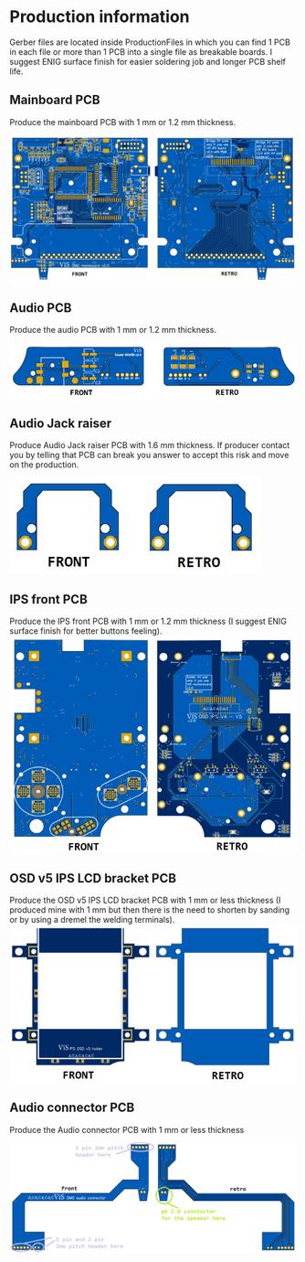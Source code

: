 # Production information

Gerber files are located inside ProductionFiles in which you can find 1 PCB in each file or more than 1 PCB into a single file as breakable boards. 
I suggest ENIG surface finish for easier soldering job and longer PCB shelf life.

## Mainboard PCB

Produce the mainboard PCB with 1 mm or 1.2 mm thickness.

![image](images/mainboard.png)

## Audio PCB

Produce the audio PCB with 1 mm or 1.2 mm thickness. 

![image](images/audioPCB.png)

## Audio Jack raiser

Produce Audio Jack raiser PCB with 1.6 mm thickness. If producer contact you by telling that PCB can break you answer to accept this risk and move on the production.

![image](images/audio_taller.png)

## IPS front PCB

Produce the IPS front PCB with 1 mm or 1.2 mm thickness (I suggest ENIG surface finish for better buttons feeling). 
![image](images/IPS_PCB.png)

## OSD v5 IPS LCD bracket PCB

Produce the OSD v5 IPS LCD bracket PCB with 1 mm or less thickness (I produced mine with 1 mm but then there is the need to shorten by sanding or by using a dremel the welding terminals). 
![image](images/IPS_bracket.png)

## Audio connector PCB

Produce the Audio connector PCB with 1 mm or less thickness

![image](images/audio_connector.png)
